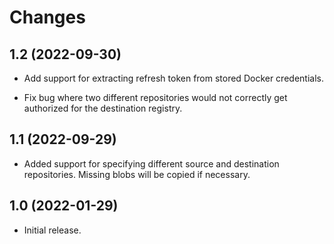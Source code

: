 Changes
=======

1.2 (2022-09-30)
----------------

- Add support for extracting refresh token from stored Docker
  credentials.

- Fix bug where two different repositories would not correctly get
  authorized for the destination registry.


1.1 (2022-09-29)
----------------

- Added support for specifying different source and destination
  repositories. Missing blobs will be copied if necessary.


1.0 (2022-01-29)
----------------

- Initial release.
